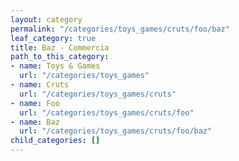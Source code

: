 ```yaml
---
layout: category
permalink: "/categories/toys_games/cruts/foo/baz"
leaf_category: true
title: Baz - Commercia
path_to_this_category:
- name: Toys & Games
  url: "/categories/toys_games"
- name: Cruts
  url: "/categories/toys_games/cruts"
- name: Foo
  url: "/categories/toys_games/cruts/foo"
- name: Baz
  url: "/categories/toys_games/cruts/foo/baz"
child_categories: []
---
```

